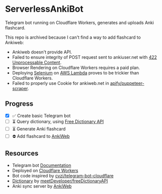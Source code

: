 # ServerlessAnkiBot

Telegram bot running on Cloudflare Workers, generates and uploads Anki flashcard.

This repo is archived because I can't find a way to add flashcard to Ankiweb:
- Ankiweb doesn't provide API.
- Failed to ensure integrity of POST request sent to ankiuser.net with [422 Unprocessable Content](https://developer.mozilla.org/en-US/docs/Web/HTTP/Status/422).
- Browser Rendering on Cloudflare Workers requires a paid plan.
- Deploying [Selenium](https://www.selenium.dev/) on [AWS Lambda](https://aws.amazon.com/lambda/) proves to be trickier than Cloudflare Workers.
- Failed to properly use Cookie for ankiweb.net in [apify/puppeteer-scraper](https://console.apify.com/).

## Progress

- [x] ✅ Create basic Telegram bot
- [ ] ⏳ Query dictionary, using [Free Dictionary API](https://dictionaryapi.dev/)
- [ ] ⏳ Generate Anki flashcard
- [ ] ⛔ Add flashcard to [AnkiWeb](https://ankiuser.net/add)

## Resources

- Telegram bot [Documentation](https://core.telegram.org/bots/api)
- Deployed on [Cloudflare Workers](https://workers.cloudflare.com/)
- Bot code inspired by [cvzi/telegram-bot-cloudflare](https://github.com/cvzi/telegram-bot-cloudflare)
- [Dictionary](https://dictionaryapi.dev/) by [meetDeveloper/freeDictionaryAPI](https://github.com/meetDeveloper/freeDictionaryAPI)
- Anki sync server by [AnkiWeb](https://ankiweb.net/)
